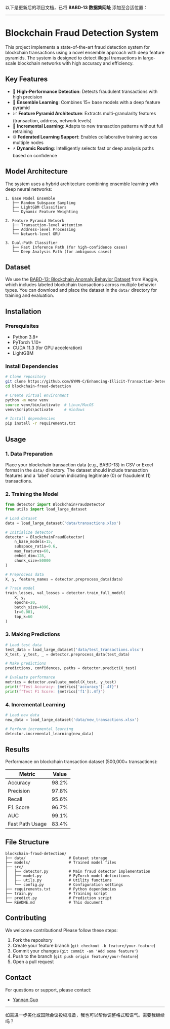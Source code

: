 以下是更新后的项目文档，已将 **BABD-13 数据集网址** 添加至合适位置：

---

# Blockchain Fraud Detection System

This project implements a state-of-the-art fraud detection system for blockchain transactions using a novel ensemble approach with deep feature pyramids. The system is designed to detect illegal transactions in large-scale blockchain networks with high accuracy and efficiency.

## Key Features

* 🚀 **High-Performance Detection**: Detects fraudulent transactions with high precision
* 🧠 **Ensemble Learning**: Combines 15+ base models with a deep feature pyramid
* 📈 **Feature Pyramid Architecture**: Extracts multi-granularity features (transaction, address, network levels)
* 🔄 **Incremental Learning**: Adapts to new transaction patterns without full retraining
* 🌐 **Federated Learning Support**: Enables collaborative training across multiple nodes
* ⚡ **Dynamic Routing**: Intelligently selects fast or deep analysis paths based on confidence

## Model Architecture

The system uses a hybrid architecture combining ensemble learning with deep neural networks:

```
1. Base Model Ensemble
   ├── Random Subspace Sampling
   ├── LightGBM Classifiers
   └── Dynamic Feature Weighting

2. Feature Pyramid Network
   ├── Transaction-level Attention
   ├── Address-level Processing
   └── Network-level GRU

3. Dual-Path Classifier
   ├── Fast Inference Path (for high-confidence cases)
   └── Deep Analysis Path (for ambiguous cases)
```

## Dataset

We use the [BABD-13: Blockchain Anomaly Behavior Dataset](https://www.kaggle.com/datasets/lemonx/babd13) from Kaggle, which includes labeled blockchain transactions across multiple behavior types. You can download and place the dataset in the `data/` directory for training and evaluation.

## Installation

### Prerequisites

* Python 3.8+
* PyTorch 1.10+
* CUDA 11.3 (for GPU acceleration)
* LightGBM

### Install Dependencies

```bash
# Clone repository
git clone https://github.com/GYMN-C/Enhancing-Illicit-Transaction-Detection-on-Blockchain-via-High-Order-Semantic-Subspace-Learning.git
cd blockchain-fraud-detection

# Create virtual environment
python -m venv venv
source venv/bin/activate  # Linux/MacOS
venv\Scripts\activate     # Windows

# Install dependencies
pip install -r requirements.txt
```

## Usage

### 1. Data Preparation

Place your blockchain transaction data (e.g., BABD-13) in CSV or Excel format in the `data/` directory. The dataset should include transaction features and a 'label' column indicating legitimate (0) or fraudulent (1) transactions.

### 2. Training the Model

```python
from detector import BlockchainFraudDetector
from utils import load_large_dataset

# Load dataset
data = load_large_dataset('data/transactions.xlsx')

# Initialize detector
detector = BlockchainFraudDetector(
    n_base_models=15,
    subspace_ratio=0.6,
    max_features=60,
    embed_dim=128,
    chunk_size=50000
)

# Preprocess data
X, y, feature_names = detector.preprocess_data(data)

# Train model
train_losses, val_losses = detector.train_full_model(
    X, y,
    epochs=20,
    batch_size=4096,
    lr=0.001,
    top_k=60
)
```

### 3. Making Predictions

```python
# Load test data
test_data = load_large_dataset('data/test_transactions.xlsx')
X_test, y_test, _ = detector.preprocess_data(test_data)

# Make predictions
predictions, confidences, paths = detector.predict(X_test)

# Evaluate performance
metrics = detector.evaluate_model(X_test, y_test)
print(f"Test Accuracy: {metrics['accuracy']:.4f}")
print(f"Test F1 Score: {metrics['f1']:.4f}")
```

### 4. Incremental Learning

```python
# Load new data
new_data = load_large_dataset('data/new_transactions.xlsx')

# Perform incremental learning
detector.incremental_learning(new_data)
```

## Results

Performance on blockchain transaction dataset (500,000+ transactions):

| Metric          | Value |
| --------------- | ----- |
| Accuracy        | 98.2% |
| Precision       | 97.8% |
| Recall          | 95.6% |
| F1 Score        | 96.7% |
| AUC             | 99.1% |
| Fast Path Usage | 83.4% |

## File Structure

```
blockchain-fraud-detection/
├── data/                   # Dataset storage
├── models/                 # Trained model files
├── src/
│   ├── detector.py         # Main fraud detector implementation
│   ├── model.py            # PyTorch model definitions
│   ├── utils.py            # Utility functions
│   └── config.py           # Configuration settings
├── requirements.txt        # Python dependencies
├── train.py                # Training script
├── predict.py              # Prediction script
└── README.md               # This document
```

## Contributing

We welcome contributions! Please follow these steps:

1. Fork the repository
2. Create your feature branch (`git checkout -b feature/your-feature`)
3. Commit your changes (`git commit -am 'Add some feature'`)
4. Push to the branch (`git push origin feature/your-feature`)
5. Open a pull request

## Contact

For questions or support, please contact:

* [Yannan Guo](mailto:gyn13944041446@outlook.com)

---

如需进一步美化或国际会议投稿准备，我也可以帮你调整格式和语气。需要我继续吗？
